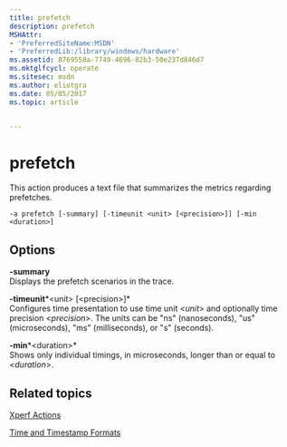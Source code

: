 ```yaml
---
title: prefetch
description: prefetch
MSHAttr:
- 'PreferredSiteName:MSDN'
- 'PreferredLib:/library/windows/hardware'
ms.assetid: 8769558a-7749-4696-82b3-50e237d846d7
ms.mktglfcycl: operate
ms.sitesec: msdn
ms.author: eliotgra
ms.date: 05/05/2017
ms.topic: article


---
```


# prefetch


This action produces a text file that summarizes the metrics regarding prefetches.

```
-a prefetch [-summary] [-timeunit <unit> [<precision>]] [-min <duration>]
```

## Options


<a href="" id="-summary"></a>**-summary**  
Displays the prefetch scenarios in the trace.

<a href="" id="-timeunit-unit----precision--"></a>**-timeunit***&lt;unit&gt; \[&lt;precision&gt;\]*  
Configures time presentation to use time unit &lt;*unit*&gt; and optionally time precision &lt;*precision*&gt;. The units can be "ns" (nanoseconds), "us" (microseconds), "ms" (milliseconds), or "s" (seconds).

<a href="" id="-min-duration-"></a>**-min***&lt;duration&gt;*  
Shows only individual timings, in microseconds, longer than or equal to &lt;*duration*&gt;.

## Related topics


[Xperf Actions](xperf-actions.md)

[Time and Timestamp Formats](time-and-timestamp-formats.md)

 

 








